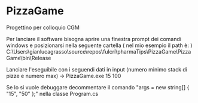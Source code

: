 # PizzaGame
Progettino per colloquio CGM

Per lanciare il software bisogna aprire una finestra prompt dei comandi windows e posizionarsi nella seguente cartella ( nel mio esempio il path è: )
C:\Users\gianlucagrasso\source\repos\fulcri\pharmaTips\PizzaGame\PizzaGame\bin\Release

Lanciare l'eseguibile con i seguendi dati in input (numero minimo stack di pizze e numero max) -> PizzaGame.exe 15 100

Se lo si vuole debuggare decommentare il comando "args = new string[] { "15", "50" };" nella classe Program.cs
